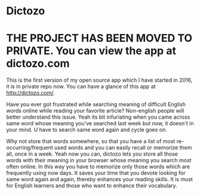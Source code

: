 # Dictozo

# THE PROJECT HAS BEEN MOVED TO PRIVATE. You can view the app at dictozo.com

This is the first version of my open source app which I have started in 2016, it is in private repo now. You can have a glance of this app at http://dictozo.com/.
 
Have you ever got frustrated while searching meaning of difficult English words online while reading your favorite article? Non-english people will better understand this issue. Yeah its bit infuriating when you came across same word whose meaning you've searched last week but now, it doesn't in your mind. U have to search same word again and cycle goes on.

Why not store that words somewhere, so that you have a list of most re-occurring/frequent used words and you can easily recall or memorize them all, once in a week.
Yeah now you can, dictozo lets you store all those words with their meaning in your browser whose meaning you search most often online. In this way you have to memorize only those words which are frequently using now days. It saves your time that you devote looking for same word again and again, thereby enhances your reading skills. It is must for English learners and those who want to enhance their vocabulary.


